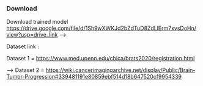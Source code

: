 ### Download 

Download trained model
https://drive.google.com/file/d/1Sh9wXWKJd2bZdTuD8ZdLlErm7xvsDoHn/view?usp=drive_link
-->

Dataset link : 


Dataset 1 = https://www.med.upenn.edu/cbica/brats2020/registration.html

-->
Dataset 2 = https://wiki.cancerimagingarchive.net/display/Public/Brain-Tumor-Progression#339481191e80859ebf514d18b647520cf9954339
